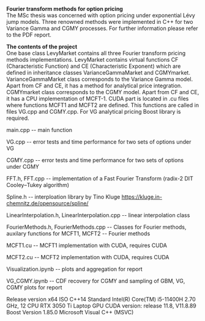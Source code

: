 **Fourier transform methods for option pricing**  
The MSc thesis was concerned with option pricing under exponential Lévy jump models. Three renowned methods were implemented in C++ for two Variance Gamma and CGMY processes. For further information please refer to the PDF report.

**The contents of the project**  
One base class LevyMarket contains all three Fourier transform pricing methods implementations. LevyMarket contains virtual functions CF (Characteristic Function) and CE (Characteristic Exponent) which are defined in inheritance classes VarianceGammaMarket and CGMYmarket. VarianceGammaMarket class corresponds to the Variance Gamma model. Apart from CF and CE, it has a method for analytical price integration. CGMYmarket class corresponds to the CGMY model. Apart from CF and CE, it has a CPU implementation of MCFT-1.
CUDA part is located in .cu files where functions MCFT1 and MCFT2 are defined. This functions are called in files VG.cpp and CGMY.cpp. For VG analytical pricing Boost library is required.

main.cpp
-- main function

VG.cpp
-- error tests and time performance for two sets of options under VG

CGMY.cpp
-- error tests and time performance for two sets of options under CGMY

FFT.h, FFT.cpp 
-- implementation of a Fast Fourier Transform (radix-2 DIT Cooley–Tukey algorithm)

Spline.h
-- interploation library by Tino Kluge https://kluge.in-chemnitz.de/opensource/spline/

LinearInterpolation.h, LinearInterpolation.cpp
-- linear interpolation class

FourierMethods.h, FourierMethods.cpp
-- Classes for Fourier methods, auxilary functions for MCFT1, MCFT2
-- Fourier methods

MCFT1.cu
-- MCFT1 implementation with CUDA, requires CUDA 

MCFT2.cu
-- MCFT2 implementation with CUDA, requires CUDA 

Visualization.ipynb
-- plots and aggregation for report

VG_CGMY.ipynb
-- CDF recovery for CGMY and sampling of GBM, VG, CGMY plots for report

Release version x64
ISO C++14 Standard
Intel(R) Core(TM) i5-11400H 2.70 GHz, 12 CPU
RTX 3050 Ti Laptop GPU
CUDA version: release 11.8, V11.8.89
Boost Version 1.85.0
Microsoft Visual C++ (MSVC)
